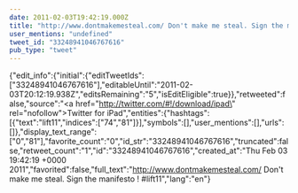 ```yaml
---
date: 2011-02-03T19:42:19.000Z
title: "http://www.dontmakemesteal.com/ Don't make me steal. Sign the manifesto ! #lift11″"
user_mentions: "undefined"
tweet_id: "33248941046767616"
pub_type: "tweet"
---
```

{"edit_info":{"initial":{"editTweetIds":["33248941046767616"],"editableUntil":"2011-02-03T20:12:19.938Z","editsRemaining":"5","isEditEligible":true}},"retweeted":false,"source":"<a href=\"http://twitter.com/#!/download/ipad\" rel=\"nofollow\">Twitter for iPad</a>","entities":{"hashtags":[{"text":"lift11","indices":["74","81"]}],"symbols":[],"user_mentions":[],"urls":[]},"display_text_range":["0","81"],"favorite_count":"0","id_str":"33248941046767616","truncated":false,"retweet_count":"1","id":"33248941046767616","created_at":"Thu Feb 03 19:42:19 +0000 2011","favorited":false,"full_text":"http://www.dontmakemesteal.com/ Don't make me steal. Sign the manifesto ! #lift11","lang":"en"}
